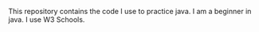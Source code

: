 This repository contains the code I use to practice java.
I am a beginner in java.
I use W3 Schools.
